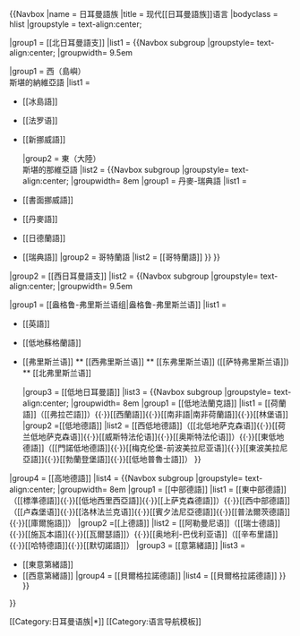 {{Navbox
|name = 日耳曼語族
|title = 现代[[日耳曼語族]]语言
|bodyclass = hlist
|groupstyle = text-align:center;

|group1 = [[北日耳曼語支]]
|list1 =
  {{Navbox subgroup
  |groupstyle= text-align:center;
  |groupwidth= 9.5em

  |group1 = 西（島嶼）<br>斯堪的納維亞語
  |list1 =
* [[冰島語]]
* [[法罗语]]
* [[新挪威語]]

  |group2 = 東（大陸）<br>斯堪的那維亞語
  |list2 =
    {{Navbox subgroup
    |groupstyle= text-align:center;
    |groupwidth= 8em
    |group1 = 丹麥-瑞典語
    |list1 =
* [[書面挪威語]]
* [[丹麥語]]
* [[日德蘭語]]
* [[瑞典語]]
    |group2 = 哥特蘭語
    |list2 = [[哥特蘭語]]
    }}
  }} 

|group2 = [[西日耳曼語支]]
|list2 =
  {{Navbox subgroup
  |groupstyle= text-align:center;
  |groupwidth= 9.5em

  |group1 = [[盎格鲁-弗里斯兰语组|盎格鲁-弗里斯兰语]]
  |list1 =
* [[英語]]
* [[低地蘇格蘭語]]
* [[弗里斯兰语]]
** [[西弗里斯兰语]]
** [[东弗里斯兰语]] ([[萨特弗里斯兰语]])
** [[北弗里斯兰语]]

  |group3 = [[低地日耳曼語]]
  |list3 =
    {{Navbox subgroup
    |groupstyle= text-align:center;
    |groupwidth= 8em
    |group1 = [[低地法蘭克語]]
    |list1 = [[荷蘭語]]（[[弗拉芒語]]）{{·}}[[西蘭語]]{{·}}[[南非語|南非荷蘭語]]{{·}}[[林堡语]]     
    |group2 =[[低地德語]]
    |list2 = [[西低地德語]]（[[北低地萨克森语]]{{·}}[[荷兰低地萨克森语]]{{·}}[[威斯特法伦语]]{{·}}[[奥斯特法伦语]]）{{·}}[[東低地德語]]（[[門諾低地德語]]{{·}}[[梅克伦堡-前波美拉尼亚语]]{{·}}[[東波美拉尼亞語]]{{·}}[[勃蘭登堡語]]{{·}}[[低地普魯士語]]）
    }}

 |group4 = [[高地德語]]
 |list4 =
    {{Navbox subgroup
    |groupstyle= text-align:center;
    |groupwidth= 8em
    |group1 = [[中部德語]]
    |list1 = [[東中部德語]]（[[標準德語]]{{·}}[[低地西里西亞語]]{{·}}[[上萨克森德語]]）{{·}}[[西中部德語]]（[[卢森堡语]]{{·}}[[洛林法兰克语]]{{·}}[[賓夕法尼亞德語]]{{·}}[[普法爾茨德語]]{{·}}[[庫爾施語]]）
    |group2 =[[上德語]]
    |list2 = [[阿勒曼尼语]]（[[瑞士德語]]{{·}}[[施瓦本語]]{{·}}[[瓦爾瑟語]]）{{·}}[[奥地利-巴伐利亚语]]（[[辛布里語]]{{·}}[[哈特德語]]{{·}}[[默切諾語]]）
    |group3 = [[意第緒語]]
    |list3 =
* [[東意第緒語]]
* [[西意第緒語]]
    |group4 = [[貝爾格拉諾德語]]
    |list4 = [[貝爾格拉諾德語]]
    }}
  }}

}}<noinclude>

[[Category:日耳曼语族|*]]
[[Category:语言导航模板]]
</noinclude>